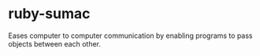 # ruby-sumac
Eases computer to computer communication by enabling programs to pass objects between each other.
